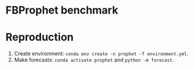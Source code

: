 # FBProphet benchmark

# Reproduction

1. Create environment: `conda env create -n prophet -f environment.yml`.
2. Make forecasts: `conda activate prophet` and `python -m forecast`.
